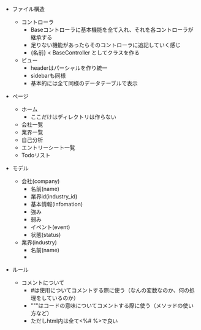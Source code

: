 * ファイル構造
    * コントローラ
        * Baseコントローラに基本機能を全て入れ、それを各コントローラが継承する
        * 足りない機能があったらそのコントローラに追記していく感じ
        * {名前} < BaseController としてクラスを作る
    * ビュー
        * headerはパーシャルを作り統一
        * sidebarも同様
        * 基本的には全て同様のデータテーブルで表示

* ページ
    * ホーム
        * ここだけはディレクトリは作らない
    * 会社一覧
    * 業界一覧
    * 自己分析
    * エントリーシート一覧
    * Todoリスト

* モデル
    * 会社(company)
        * 名前(name)
        * 業界id(industry_id)
        * 基本情報(infomation)
        * 強み
        * 弱み
        * イベント(event)
        * 状態(status)
    * 業界(industry)
        * 名前(name)
        * 

* ルール
    * コメントについて
        * #は使用についてコメントする際に使う（なんの変数なのか、何の処理をしているのか）
        * """はコードの意味についてコメントする際に使う（メソッドの使い方など）
        * ただしhtml内は全て<%#  %>で良い